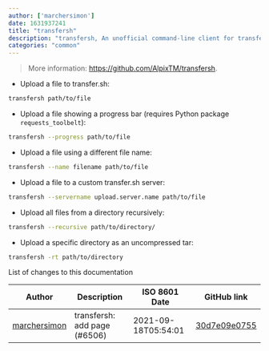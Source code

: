 ```yaml
---
author: ['marchersimon']
date: 1631937241
title: "transfersh"
description: "transfersh, An unofficial command-line client for transfer.sh."
categories: "common"
---
```

> More information: <https://github.com/AlpixTM/transfersh>.

- Upload a file to transfer.sh:

```bash
transfersh path/to/file
```

- Upload a file showing a progress bar (requires Python package `requests_toolbelt`):

```bash
transfersh --progress path/to/file
```

- Upload a file using a different file name:

```bash
transfersh --name filename path/to/file
```

- Upload a file to a custom transfer.sh server:

```bash
transfersh --servername upload.server.name path/to/file
```

- Upload all files from a directory recursively:

```bash
transfersh --recursive path/to/directory/
```

- Upload a specific directory as an uncompressed tar:

```bash
transfersh -rt path/to/directory
```
List of changes to this documentation


Author | Description | ISO 8601 Date | GitHub link
------|-----|-----|-----
[marchersimon](mailto:50295997+marchersimon@users.noreply.github.com) | transfersh: add page (#6506) | 2021-09-18T05:54:01 | [30d7e09e0755](https://github.com/tldr-pages/tldr/commit/30d7e09e0755d04108a9b2fc5381e3510cd5f7ce)

